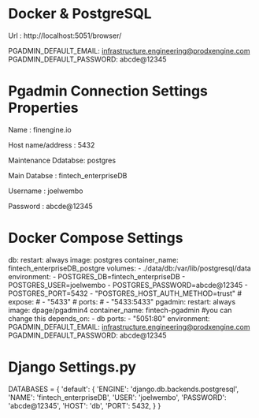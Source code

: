 # Docker & PostgreSQL

Url : http://localhost:5051/browser/

PGADMIN_DEFAULT_EMAIL: infrastructure.engineering@prodxengine.com
PGADMIN_DEFAULT_PASSWORD: abcde@12345

# Pgadmin Connection Settings Properties

Name : finengine.io

Host name/address : 5432

Maintenance Ddatabse: postgres

Main Databse : fintech_enterpriseDB

Username : joelwembo

Password : abcde@12345


# Docker Compose Settings

db:
    restart: always
    image: postgres
    container_name: fintech_enterpriseDB_postgre
    volumes:
      - ./data/db:/var/lib/postgresql/data
    environment:
      - POSTGRES_DB=fintech_enterpriseDB
      - POSTGRES_USER=joelwembo
      - POSTGRES_PASSWORD=abcde@12345
      - POSTGRES_PORT=5432
      - "POSTGRES_HOST_AUTH_METHOD=trust"
    # expose:
      # - "5433"
    # ports:
    #   - "5433:5433" 
  pgadmin:
      restart: always 
      image: dpage/pgadmin4
      container_name: fintech-pgadmin #you can change this
      depends_on:
        - db
      ports:
        - "5051:80"
      environment:
        PGADMIN_DEFAULT_EMAIL: infrastructure.engineering@prodxengine.com
        PGADMIN_DEFAULT_PASSWORD: abcde@12345

# Django Settings.py 

DATABASES = {
    'default': {
        'ENGINE': 'django.db.backends.postgresql',
        'NAME': 'fintech_enterpriseDB',
        'USER': 'joelwembo',
        'PASSWORD': 'abcde@12345',
        'HOST': 'db',
        'PORT': 5432,
    }
}




